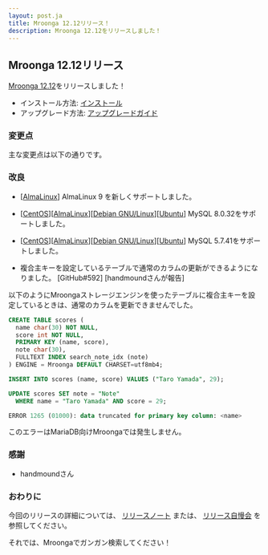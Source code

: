 ```yaml
---
layout: post.ja
title: Mroonga 12.12リリース！
description: Mroonga 12.12をリリースしました！
---
```


## Mroonga 12.12リリース

[Mroonga 12.12](/ja/docs/news.html#release-12-12)をリリースしました！

* インストール方法: [インストール](/ja/docs/install.html)
* アップグレード方法: [アップグレードガイド](/ja/docs/upgrade.html)

### 変更点
    
主な変更点は以下の通りです。

### 改良

* [[AlmaLinux](install/almalinux.md)] AlmaLinux 9 を新しくサポートしました。

* [[CentOS](install/centos.md)][[AlmaLinux](install/almalinux.md)][[Debian GNU/Linux](install/debian.md)][[Ubuntu](install/ubuntu.md)] MySQL 8.0.32をサポートしました。

* [[CentOS](install/centos.md)][[AlmaLinux](install/almalinux.md)][[Debian GNU/Linux](install/debian.md)][[Ubuntu](install/ubuntu.md)] MySQL 5.7.41をサポートしました。

* 複合主キーを設定しているテーブルで通常のカラムの更新ができるようになりました。 [GitHub#592] [handmoundさんが報告]

以下のようにMroongaストレージエンジンを使ったテーブルに複合主キーを設定しているときは、通常のカラムを更新できませんでした。

```sql
CREATE TABLE scores (
  name char(30) NOT NULL,
  score int NOT NULL,
  PRIMARY KEY (name, score),
  note char(30),
  FULLTEXT INDEX search_note_idx (note)
) ENGINE = Mroonga DEFAULT CHARSET=utf8mb4;

INSERT INTO scores (name, score) VALUES ("Taro Yamada", 29);

UPDATE scores SET note = "Note"
  WHERE name = "Taro Yamada" AND score = 29;

ERROR 1265 (01000): data truncated for primary key column: <name>
```

このエラーはMariaDB向けMroongaでは発生しません。

### 感謝

* handmoundさん

### おわりに

今回のリリースの詳細については、 [リリースノート](/ja/docs/news.html#release-12-12) または、 [リリース自慢会](https://www.youtube.com/watch?v=ov33wL5HBZg) を参照してください。

それでは、Mroongaでガンガン検索してください！
